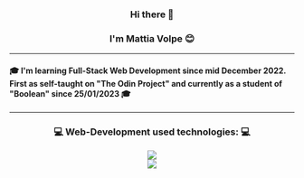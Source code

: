 ### <p align="center">Hi there :wave:</p>
### <p align="center">I'm Mattia Volpe :blush:</p>
---
#### :mortar_board: I'm learning Full-Stack Web Development since mid December 2022. First as self-taught on "The Odin Project" and currently as a student of "Boolean" since 25/01/2023 :mortar_board:
---
### <p align="center">:computer: Web-Development used technologies: :computer:</p>
<p align="center">
  <a href="https://skillicons.dev">
    <img src="https://skillicons.dev/icons?i=vscode,html,css,bootstrap,js,vue,nodejs,vite,scss,git&perline=5">
  </a>
  <br>
  <a href="https://skillicons.dev">
    <img src="https://skillicons.dev/icons?i=github,postman,stackoverflow&perline=5">
  </a>
</p>

<!--
**mattiavolpe/mattiavolpe** is a ✨ _special_ ✨ repository because its `README.md` (this file) appears on your GitHub profile.

Here are some ideas to get you started:

- 🔭 I’m currently working on ...
- 🌱 I’m currently learning ...
- 👯 I’m looking to collaborate on ...
- 🤔 I’m looking for help with ...
- 💬 Ask me about ...
- 📫 How to reach me: ...
- 😄 Pronouns: ...
- ⚡ Fun fact: ...
-->

